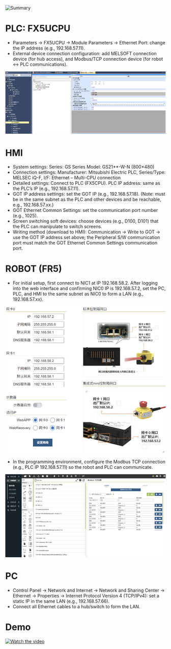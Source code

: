 ![Summary](https://github.com/jerrychen99/mitsubishi-plc-hmi-robot-lan-guide/blob/main/PLC%2BHMI%2BRobot/Summary.png)

# PLC: FX5UCPU

- Parameters → FX5UCPU → Module Parameters → Ethernet Port: change the IP address (e.g., 192.168.57.11).
- External device connection configuration: add MELSOFT connection device (for hub access), and Modbus/TCP connection device (for robot ↔ PLC communications).

![PLCIP](https://github.com/jerrychen99/mitsubishi-plc-hmi-robot-lan-guide/blob/main/PLC%2BHMI%2BRobot/PLCIP.png)

# HMI

- System settings: Series: GS Series Model: GS21**-W-N (800×480)
- Connection settings: Manufacturer: Mitsubishi Electric PLC, Series/Type: MELSEC iQ-F, I/F: Ethernet – Multi-CPU connection
- Detailed settings: Connect to PLC (FX5CPU). PLC IP address: same as the PLC’s IP (e.g., 192.168.57.11).
- GOT IP address settings: set the GOT IP (e.g., 192.168.57.18). (Note: must be in the same subnet as the PLC and other devices and be reachable, e.g., 192.168.57.xx.)
- GOT Ethernet Common Settings: set the communication port number (e.g., 1025).
- Screen switching soft devices: choose devices (e.g., D100, D101) that the PLC can manipulate to switch screens.
- Writing method (download to HMI): Communication → Write to GOT → use the GOT IP address set above; the Peripheral S/W communication port must match the GOT Ethernet Common Settings communication port.

# ROBOT (FR5)
- For initial setup, first connect to NIC1 at IP 192.168.58.2. After logging into the web interface and confirming NIC0 IP is 192.168.57.2, set the PC, PLC, and HMI to the same subnet as NIC0 to form a LAN (e.g., 192.168.57.xx).

![RobotIP](https://github.com/jerrychen99/mitsubishi-plc-hmi-robot-lan-guide/blob/main/PLC%2BHMI%2BRobot/RobotIP.png)

- In the programming environment, configure the Modbus TCP connection (e.g., PLC IP 192.168.57.11) so the robot and PLC can communicate.

![RobotModbus](https://github.com/jerrychen99/mitsubishi-plc-hmi-robot-lan-guide/blob/main/PLC%2BHMI%2BRobot/RobotModbusTCP.png)

# PC
- Control Panel → Network and Internet → Network and Sharing Center → Ethernet → Properties → Internet Protocol Version 4 (TCP/IPv4): set a static IP in the same LAN (e.g., 192.168.57.66).
- Connect all Ethernet cables to a hub/switch to form the LAN.

# Demo
[![Watch the video](https://github.com/jerrychen99/mitsubishi-plc-hmi-robot-lan-guide/blob/main/PLC%2BHMI%2BRobot/Summary.png)](https://youtube.com/shorts/BiCiQuyrKuk?si=T0fEkDjsCLJZmxqJ)
